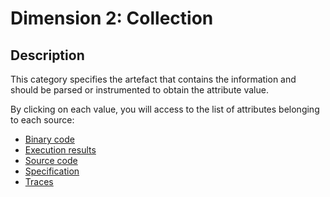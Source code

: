 # Dimension 2: Collection

## Description

This category specifies the artefact that contains the information and should be parsed or instrumented to obtain the attribute value.

By clicking on each value, you will access to the list of attributes belonging to each source:

* [Binary code](binary-code.md)
* [Execution results](execution-results.md)
* [Source code](source-code.md)
* [Specification](specification.md)
* [Traces](traces.md)
